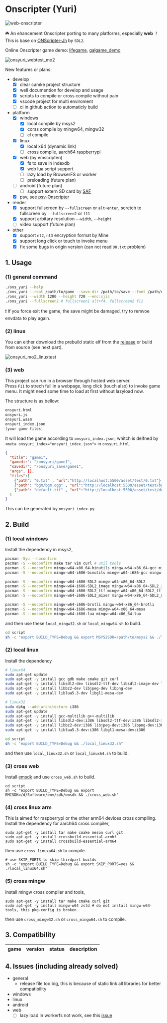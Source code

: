 # Onscripter (Yuri)  

![web-onscripter](https://img.shields.io/badge/web-onscripter-green)  

☘️ An ehancement Onscripter porting to many platforms, especially **web** ！  
This is base on [ONScripter-Jh](https://github.com/jh10001/ONScripter-Jh) by `SDL2`.

Online Onscripter game demo: [lifegame](https://blog.schnee.moe/static/lifegame.html), [galgame_demo](https://onsgame.netlify.app/game/mo2_demo/)  

![onsyuri_webtest_mo2](screenshot/onsyuri_mo2_webtest.png)

New features or plans:  

- develop
  - [x] clear camke project structure
  - [x] well documention for develop and usage
  - [x] scripts to compile or cross compile without pain
  - [x] vscode project for multi enviroment
  - [ ] ci in github action to automaticly build  
- platform
  - [x] windows
    - [x] local compile by msys2  
    - [x] corss compile by mingw64, mingw32
    - [ ] cl compile
  - [x] linux
    - [x] local x64 (dynamic link)
    - [ ] cross compile, aarch64 raspberrypi
  - [x] web (by emscripten)
    - [x] fs to save in indexdb
    - [x] web lua script support
    - [ ] lazy load by BrowserFS or worker
    - [ ] preloading (future plan)
  - [ ] android (future plan)
    - [ ] support extern SD card by [SAF](https://github.com/YuriSizuku/android-SafFile)  
  - [x] psv, see [psv-Onscripter](https://github.com/YuriSizuku/psv-OnscripterJH)
- render
  - [x] support fullscreen by `--fullscreen` or `alt+enter`, scretch to fullscreen by `--fullscreen2` or `f11`  
  - [x] support arbitary resolution `--width`, `--height`  
  - [ ] video support (future plan)
- other
  - [x] support `nt2`, `nt3` encryption format by Mine
  - [x] support long click or touch to invoke menu  
  - [x] fix some bugs in origin version (can not read `00.txt` problem)  

## 1. Usage

### (1) general command

``` bash
./ons_yuri --help
./ons_yuri --root /path/to/game --save-dir /path/to/save --font /path/default.ttf
./ons_yuri --width 1280 --height 720 --enc:sjis
./ons_yuri --fullscreen2 # fullscreen1 alt+f4, fullscreen2 f11
```

❗ If you force exit the game, the save might be damaged, try to remvoe envdata to play again.

### (2) linux

You can either download the prebuild static elf from the [release](https://github.com/YuriSizuku/OnscripterYuri/releases) or build from source (see next part).  

![onsyuri_mo2_linuxtest](screenshot/onsyuri_mo2_linuxtest.jpg)  

### (3) web

This project can run in a browser through hosted web server.  
Press `F11` to strech full in a webpage, long click (touch also) to invoke game menu.
It might need some time to load at first without lazyload now.  

The structure is as bellow:  

``` bash
onsyuri.html
onsyuri.js
onsyuri.wasm
onsyuri_index.json
[your game files]

```

It will load the game according to `onsyuri_index.json`, whitch is deifned by `<meta onsyuri_index="onsyuri_index.json">` in `onsyuri.html`.  

``` json
{
  "title": "game1",
  "gamedir": "/onsyuri/game1",
  "savedir": "/onsyuri_save/game1",
  "args", [],
  "files":[
    {"path": "0.txt" , "url":"http://localhost:5500/asset/test/0.txt"},
    {"path": "bgm/bgm.ogg" , "url":"http://localhost:5500/asset/test/bgm/bgm.ogg"},
    {"path": "default.ttf" , "url":"http://localhost:5500/asset/test/default.ttf"}
  ]
}

```

This can be generated by `onsyuri_index.py`.

## 2. Build

### (1) local windows  

Install the dependency in msys2,  

``` sh
pacman -Syu --noconfirm
pacman -S --noconfirm make tar vim curl # util tools
pacman -S --noconfirm mingw-w64-x86_64-binutils mingw-w64-x86_64-gcc mingw-w64-x86_64-gdb # mingw64 compile tool
pacman -S --noconfirm mingw-w64-i686-binutils mingw-w64-i686-gcc mingw-w64-i686-gdb # mingw32 compile tool

pacman -S --noconfirm mingw-w64-i686-SDL2 mingw-w64-x86_64-SDL2
pacman -S --noconfirm mingw-w64-i686-SDL2_image mingw-w64-x86_64-SDL2_image
pacman -S --noconfirm mingw-w64-i686-SDL2_ttf mingw-w64-x86_64-SDL2_ttf
pacman -S --noconfirm mingw-w64-i686-SDL2_mixer mingw-w64-x86_64-SDL2_mixer

pacman -S --noconfirm mingw-w64-i686-brotli mingw-w64-x86_64-brotli
pacman -S --noconfirm mingw-w64-i686-mesa mingw-w64-x86_64-mesa
pacman -S --noconfirm mingw-w64-i686-lua mingw-w64-x86_64-lua
```

and then use these `local_mingw32.sh` or `local_mingw64.sh` to build.

``` sh
cd script
sh -c "export BUILD_TYPE=Debug && export MSYS2SDK=/path/to/msys2 && ./local_mingw32.sh"
```  

### (2) local linux  

Install the dependency  

``` bash
# linux64
sudo apt-get update
sudo apt-get -y install gcc gdb make cmake git curl
sudo apt-get -y install libsdl2-dev libsdl2-ttf-dev libsdl2-image-dev libsdl2-mixer-dev
sudo apt-get -y install libbz2-dev libjpeg-dev libpng-dev
sudo apt-get -y install liblua5.3-dev libgl1-mesa-dev

# linux32
sudo dpkg --add-architecture i386 
sudo apt-get update
sudo apt-get -y install gcc-multilib g++-multilib
sudo apt-get -y install libsdl2-dev:i386 libsdl2-ttf-dev:i386 libsdl2-image-dev:i386 libsdl2-mixer-dev:i386
sudo apt-get -y install libbz2-dev:i386 libjpeg-dev:i386 libpng-dev:i386
sudo apt-get -y install liblua5.3-dev:i386 libgl1-mesa-dev:i386
```  

``` sh
cd script
sh -c "export BUILD_TYPE=Debug && ./local_linux32.sh"
```  

and then use `local_linux32.sh` or `local_linux64.sh` to build.  

### (3) cross web  

Install [emsdk](https://github.com/emscripten-core/emsdk) and use `cross_web.sh` to build.  

``` shell
cd script
sh -c "export BUILD_TYPE=Debug && export EMCSDK=/d/Software/env/sdk/emsdk && ./cross_web.sh"
```

### (4) cross linux arm

This is aimed for raspberrypi or the other arm64 devices cross compiling.
Install the dependency for aarch64 cross compiler,  

``` shell
sudo apt-get -y install tar make cmake meson curl git
sudo apt-get -y install crossbuild-essential-armhf
sudo apt-get -y install crossbuild-essential-arm64
```

then use `cross_linuxa64.sh` to compile.  

```shell  
# use SKIP_PORTS to skip thirdpart builds
sh -c "export BUILD_TYPE=Debug && export SKIP_PORTS=yes && ./local_linux64.sh"
```  

### (5) cross mingw  

Install mingw cross compiler and tools,  

``` shell  
sudo apt-get -y install tar make cmake curl git
sudo apt-get -y install mingw-w64 zstd # do not install mingw-w64-tools, this pkg-config is broken
```

then use `cross_mingw32.sh` or `cross_mingw64.sh` to compile.

## 3. Compatibility  

|game|version|status|description|
|----|-------|------|-----------|

## 4. Issues (including already solved)  

- general  
  - release file too big, this is because of static link all libraries for better compatibility
- windows  
- linux  
- android  
- web  
  - [ ] lazy load in workerfs not work, see this [issue](https://github.com/emscripten-core/emscripten/issues/18698)  
